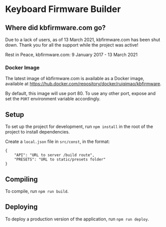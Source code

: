# Keyboard Firmware Builder

## Where did kbfirmware.com go?

Due to a lack of users, as of 13 March 2021, kbfirmware.com has been shut down. Thank you for all the support while the project was active!

Rest in Peace, kbfirmware.com: 9 January 2017 - 13 March 2021

### Docker Image

The latest image of kbfirmware.com is available as a Docker image, available at https://hub.docker.com/repository/docker/ruiqimao/kbfirmware.

By default, this image will use port 80. To use any other port, expose and set the `PORT` environment variable accordingly.

## Setup

To set up the project for development, run `npm install` in the root of the project to install dependencies.

Create a `local.json` file in `src/const`, in the format:

    {
		"API": "URL to server /build route",
		"PRESETS": "URL to static/presets folder"
	}

## Compiling

To compile, run `npm run build`.

## Deploying

To deploy a production version of the application, run `npm run deploy`.
